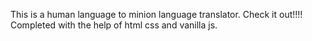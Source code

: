 This is a human language to minion language translator. Check it out!!!! 
Completed with the help of html css and vanilla js.